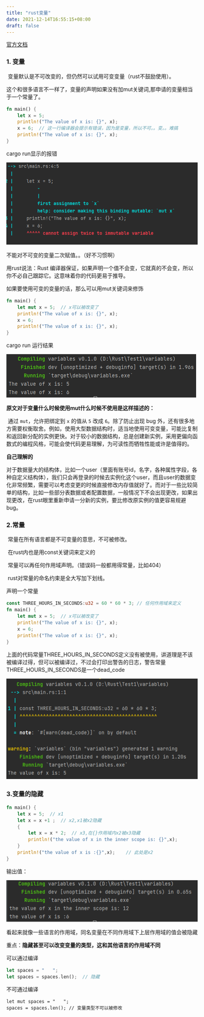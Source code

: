 ```yaml
---
title: "rust变量"
date: 2021-12-14T16:55:15+08:00
draft: false
---
```




[官方文档](https://kaisery.github.io/trpl-zh-cn/ch03-01-variables-and-mutability.html)

### 1. 变量

​	变量默认是不可改变的，但仍然可以试用可变变量（rust不鼓励使用）。

​	这个和很多语言不一样了，变量的声明如果没有加mut关键词,那申请的变量相当于一个常量了。

```rust
fn main() {
    let x = 5;
    println!("The value of x is: {}", x);
    x = 6;	// 这一行编译器会提示有错误，因为是变量，所以不可。。变。。难搞
    println!("The value of x is: {}", x);
}
```

cargo run显示的报错

![rust_var_1](https://github.com/lsill/nbook/blob/main/static/images/rust/rust_var_1.PNG?raw=true)

不能对不可变的变量二次赋值。。（好不习惯啊）

用rust说法：Rust 编译器保证，如果声明一个值不会变，它就真的不会变，所以你不必自己跟踪它。这意味着你的代码更易于推导。



如果要使用可变的变量的话，那么可以用mut关键词来修饰

```rust
fn main() {
    let mut x = 5;  // x可以被改变了
    println!("The value of x is: {}", x);
    x = 6;
    println!("The value of x is: {}", x);
}

```

cargo run 运行结果

![rust_var_1_succ](https://github.com/lsill/nbook/blob/main/static/images/rust/rust_var_1_succ.PNG?raw=true)

**原文对于变量什么时候使用mut什么时候不使用是这样描述的：**

​	通过 `mut`，允许把绑定到 `x` 的值从 `5` 改成 `6`。除了防止出现 bug 外，还有很多地方需要权衡取舍。例如，使用大型数据结构时，适当地使用可变变量，可能比复制和返回新分配的实例更快。对于较小的数据结构，总是创建新实例，采用更偏向函数式的编程风格，可能会使代码更易理解，为可读性而牺牲性能或许是值得的。

**自己理解的**

​	对于数据量大的结构体，比如一个user（里面有账号id，名字，各种属性字段，各种自定义结构体），我们只会再登录的时候去实例化这个user，而且user的数据变化非常频繁，需要可以考虑变更的时候直接修改内存值就好了。而对于一些比较简单的结构，比如一些部分表数据或者配置数据，一般情况下不会出现更改，如果出现更改，在rust眼里重新申请一分新的实例，要比修改原实例的值更容易规避bug。



### 2.常量

​	常量在所有语言都是不可变量的意思，不可被修改。

​	在rust内也是用const关键词来定义的

​	常量可以再任何作用域声明。（错误码一般都用得常量，比如404）

​	rust对常量的命名约束是全大写加下划线。

声明一个常量

```rust
const THREE_HOURS_IN_SECONDS:u32 = 60 * 60 * 3; // 任何作用域来定义
fn main() {
    let mut x = 5;  // x可以被改变了
    println!("The value of x is: {}", x);
    x = 6;
    println!("The value of x is: {}", x);
}

```

上面的代码常量THREE_HOURS_IN_SECONDS定义没有被使用，讲道理是不该被编译过得，但可以被编译过，不过会打印出警告的日志，警告常量THREE_HOURS_IN_SECONDS是一个dead_code

![rust_var_const](https://github.com/lsill/nbook/blob/main/static/images/rust/rust_var_const.PNG?raw=true)

### 3.变量的隐藏

```rust
fn main() {
    let x = 5;  // x1
    let x = x +1 ;  // x2,x1被x2隐藏
    {
        let x = x * 2;  // x3,在{}作用域内x2被x3隐藏
        println!("the value of x in the inner scope is: {}",x);
    }
    println!("the value of x is :{}",x);    // 此处是x2
}
```

输出值：

![rust_var_shadowing1](https://github.com/lsill/nbook/blob/main/static/images/rust/rust_var_shadowing1.PNG?raw=true)

看起来就像一些语言的作用域，同名变量在不同作用域下上层作用域的值会被隐藏

重点：**隐藏甚至可以改变变量的类型，这和其他语言的作用域不同**

可以通过编译

```rust
let spaces = "   ";
let spaces = spaces.len(); 	// 隐藏
```

不可通过编译

```
let mut spaces = "   ";
spaces = spaces.len(); // 变量类型不可以被修改
```

